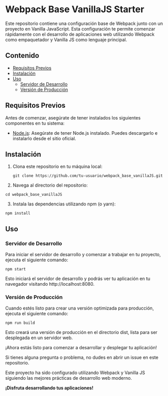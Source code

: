 # Webpack Base VanillaJS Starter

Este repositorio contiene una configuración base de Webpack junto con un proyecto en Vanilla JavaScript. Esta configuración te permite comenzar rápidamente con el desarrollo de aplicaciones web utilizando Webpack como empaquetador y Vanilla JS como lenguaje principal.

## Contenido

- [Requisitos Previos](#requisitos-previos)
- [Instalación](#instalación)
- [Uso](#uso)
  - [Servidor de Desarrollo](#servidor-de-desarrollo)
  - [Versión de Producción](#versión-de-producción)

## Requisitos Previos ##

Antes de comenzar, asegúrate de tener instalados los siguientes componentes en tu sistema:

- [Node.js](https://nodejs.org/): Asegúrate de tener Node.js instalado. Puedes descargarlo e instalarlo desde el sitio oficial.

## Instalación ##

1. Clona este repositorio en tu máquina local:

   ```
   git clone https://github.com/tu-usuario/webpack_base_vanillaJS.git
   ```
2. Navega al directorio del repositorio:
  ```
  cd webpack_base_vanillaJS
  ```
3. Instala las dependencias utilizando npm (o yarn):
```
npm install
```

## Uso ##

### Servidor de Desarrollo ###
Para iniciar el servidor de desarrollo y comenzar a trabajar en tu proyecto, ejecuta el siguiente comando:
```
npm start
```
Esto iniciará el servidor de desarrollo y podrás ver tu aplicación en tu navegador visitando http://localhost:8080.


### Versión de Producción ###
Cuando estés listo para crear una versión optimizada para producción, ejecuta el siguiente comando:
```
npm run build
```

Esto creará una versión de producción en el directorio dist, lista para ser desplegada en un servidor web.

¡Ahora estás listo para comenzar a desarrollar y desplegar tu aplicación!

Si tienes alguna pregunta o problema, no dudes en abrir un issue en este repositorio.

Este proyecto ha sido configurado utilizando Webpack y Vanilla JS siguiendo las mejores prácticas de desarrollo web moderno. 

**¡Disfruta desarrollando tus aplicaciones!**

